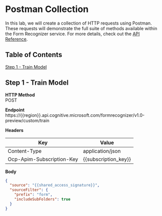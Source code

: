 # Postman Collection
In this lab, we will create a collection of HTTP requests using Postman. These requests will demonstrate the full suite of methods available within the Form Recognizer service. For more details, check out the [API Reference](https://aka.ms/form-recognizer/api).

## Table of Contents
   [Step 1 - Train Model](#step-1---train-model)  

## Step 1 - Train Model
**HTTP Method**  
POST

**Endpoint**  
https://{{region}}.api.cognitive.microsoft.com/formrecognizer/v1.0-preview/custom/train

**Headers**  

| Key | Value |
| ------------- | ------------- |
| Content-Type | application/json |
| Ocp-Apim-Subscription-Key | {{subscription_key}} |

**Body**
```json
{
  "source": "{{shared_access_signature}}",
  "sourceFilter": {
    "prefix": "form",
    "includeSubFolders": true
  }
}
```